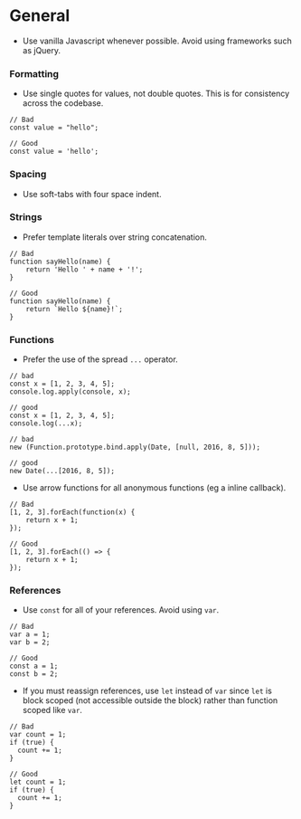 # General

* Use vanilla Javascript whenever possible. Avoid using frameworks such as jQuery.


### Formatting
* Use single quotes for values, not double quotes. This is for consistency across the codebase. 
```
// Bad
const value = "hello";

// Good
const value = 'hello';
```

### Spacing

* Use soft-tabs with four space indent.

### Strings
* Prefer template literals over string concatenation.
```
// Bad
function sayHello(name) {
    return 'Hello ' + name + '!';
}

// Good
function sayHello(name) {
    return `Hello ${name}!`;
}

```

### Functions
* Prefer the use of the spread `...` operator.
```
// bad
const x = [1, 2, 3, 4, 5];
console.log.apply(console, x);

// good
const x = [1, 2, 3, 4, 5];
console.log(...x);

// bad
new (Function.prototype.bind.apply(Date, [null, 2016, 8, 5]));

// good
new Date(...[2016, 8, 5]);
```

* Use arrow functions for all anonymous functions (eg a inline callback).
```
// Bad
[1, 2, 3].forEach(function(x) {
    return x + 1;
});

// Good
[1, 2, 3].forEach(() => {
    return x + 1;
});

```
### References

* Use `const` for all of your references. Avoid using `var`. 
```
// Bad
var a = 1;
var b = 2;

// Good
const a = 1;
const b = 2;
```
* If you must reassign references, use `let` instead of `var` since `let` is block scoped (not accessible outside the block) rather than function scoped like `var`.
```
// Bad
var count = 1;
if (true) {
  count += 1;
}

// Good
let count = 1;
if (true) {
  count += 1;
}
```
